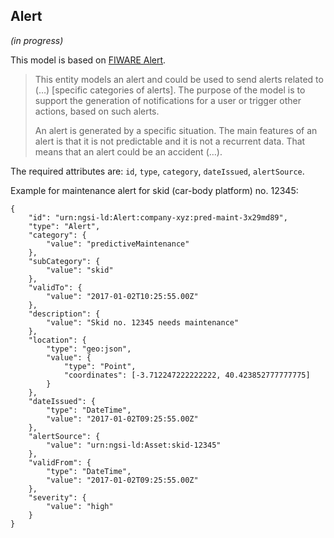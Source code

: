## Alert

_(in progress)_

This model is based on [FIWARE Alert](https://github.com/smart-data-models/dataModel.Alert/blob/master/Alert/doc/spec.md).

> This entity models an alert and could be used to send alerts related to (…) [specific categories of alerts]. The purpose of the model is to support the generation of notifications for a user or trigger other actions, based on such alerts.
> 
> An alert is generated by a specific situation. The main features of an alert is that it is not predictable and it is not a recurrent data. That means that an alert could be an accident (…).

The required attributes are: `id`, `type`, `category`, `dateIssued`, `alertSource`.

Example for maintenance alert for skid (car-body platform) no. 12345:

```
{
    "id": "urn:ngsi-ld:Alert:company-xyz:pred-maint-3x29md89",
    "type": "Alert",
    "category": {
        "value": "predictiveMaintenance"
    },
    "subCategory": {
        "value": "skid"
    },
    "validTo": {
        "value": "2017-01-02T10:25:55.00Z"
    },
    "description": {
        "value": "Skid no. 12345 needs maintenance"
    },
    "location": {
        "type": "geo:json",
        "value": {
            "type": "Point",
            "coordinates": [-3.712247222222222, 40.423852777777775]
        }
    },
    "dateIssued": {
        "type": "DateTime",
        "value": "2017-01-02T09:25:55.00Z"
    },
    "alertSource": {
        "value": "urn:ngsi-ld:Asset:skid-12345"
    },
    "validFrom": {
        "type": "DateTime",
        "value": "2017-01-02T09:25:55.00Z"
    },
    "severity": {
        "value": "high"
    }
}
```
